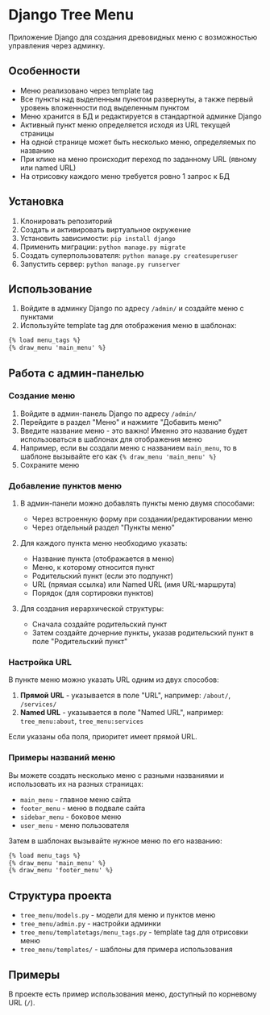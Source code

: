 # Django Tree Menu

Приложение Django для создания древовидных меню с возможностью управления через админку.

## Особенности

- Меню реализовано через template tag
- Все пункты над выделенным пунктом развернуты, а также первый уровень вложенности под выделенным пунктом
- Меню хранится в БД и редактируется в стандартной админке Django
- Активный пункт меню определяется исходя из URL текущей страницы
- На одной странице может быть несколько меню, определяемых по названию
- При клике на меню происходит переход по заданному URL (явному или named URL)
- На отрисовку каждого меню требуется ровно 1 запрос к БД

## Установка

1. Клонировать репозиторий
2. Создать и активировать виртуальное окружение
3. Установить зависимости: `pip install django`
4. Применить миграции: `python manage.py migrate`
5. Создать суперпользователя: `python manage.py createsuperuser`
6. Запустить сервер: `python manage.py runserver`

## Использование

1. Войдите в админку Django по адресу `/admin/` и создайте меню с пунктами
2. Используйте template tag для отображения меню в шаблонах:

```html
{% load menu_tags %}
{% draw_menu 'main_menu' %}
```

## Работа с админ-панелью

### Создание меню

1. Войдите в админ-панель Django по адресу `/admin/`
2. Перейдите в раздел "Меню" и нажмите "Добавить меню"
3. Введите название меню - это важно! Именно это название будет использоваться в шаблонах для отображения меню
4. Например, если вы создали меню с названием `main_menu`, то в шаблоне вызывайте его как `{% draw_menu 'main_menu' %}`
5. Сохраните меню

### Добавление пунктов меню

1. В админ-панели можно добавлять пункты меню двумя способами:
   - Через встроенную форму при создании/редактировании меню
   - Через отдельный раздел "Пункты меню"

2. Для каждого пункта меню необходимо указать:
   - Название пункта (отображается в меню)
   - Меню, к которому относится пункт
   - Родительский пункт (если это подпункт)
   - URL (прямая ссылка) или Named URL (имя URL-маршрута)
   - Порядок (для сортировки пунктов)

3. Для создания иерархической структуры:
   - Сначала создайте родительский пункт
   - Затем создайте дочерние пункты, указав родительский пункт в поле "Родительский пункт"

### Настройка URL

В пункте меню можно указать URL одним из двух способов:

1. **Прямой URL** - указывается в поле "URL", например: `/about/`, `/services/`
2. **Named URL** - указывается в поле "Named URL", например: `tree_menu:about`, `tree_menu:services`

Если указаны оба поля, приоритет имеет прямой URL.

### Примеры названий меню

Вы можете создать несколько меню с разными названиями и использовать их на разных страницах:

- `main_menu` - главное меню сайта
- `footer_menu` - меню в подвале сайта
- `sidebar_menu` - боковое меню
- `user_menu` - меню пользователя

Затем в шаблонах вызывайте нужное меню по его названию:

```html
{% load menu_tags %}
{% draw_menu 'main_menu' %}
{% draw_menu 'footer_menu' %}
```

## Структура проекта

- `tree_menu/models.py` - модели для меню и пунктов меню
- `tree_menu/admin.py` - настройки админки
- `tree_menu/templatetags/menu_tags.py` - template tag для отрисовки меню
- `tree_menu/templates/` - шаблоны для примера использования

## Примеры

В проекте есть пример использования меню, доступный по корневому URL (`/`). 